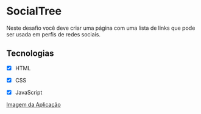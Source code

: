# SocialTree

Neste desafio você deve criar uma página com uma lista de links que pode ser usada em perfis de redes sociais.

## Tecnologias

- [x] HTML
- [x] CSS
- [x] JavaScript


[Imagem da Aplicação](/assets/App.png)

